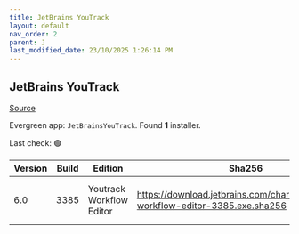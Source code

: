 ```yaml
---
title: JetBrains YouTrack
layout: default
nav_order: 2
parent: J
last_modified_date: 23/10/2025 1:26:14 PM
---
```


## JetBrains YouTrack

[Source](https://www.jetbrains.com/youtrack)

Evergreen app: `JetBrainsYouTrack`. Found **1** installer.

Last check: 🟢

| Version | Build | Edition                  | Sha256                                                                           | Date     | Size      | Type | URI                                                                                                                                                    |
| ------- | ----- | ------------------------ | -------------------------------------------------------------------------------- | -------- | --------- | ---- | ------------------------------------------------------------------------------------------------------------------------------------------------------ |
| 6.0     | 3385  | Youtrack Workflow Editor | https://download.jetbrains.com/charisma/youtrack-workflow-editor-3385.exe.sha256 | 9/3/2017 | 126796160 | exe  | [https://download.jetbrains.com/charisma/youtrack-workflow-editor-3385.exe](https://download.jetbrains.com/charisma/youtrack-workflow-editor-3385.exe) |
